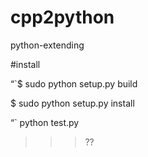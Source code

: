 # cpp2python
python-extending


#install

“`$ sudo python setup.py build

$ sudo python setup.py install

“`
python test.py

>>> ??
